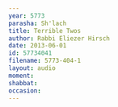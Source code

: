 ```yaml
---
year: 5773
parasha: Sh'lach
title: Terrible Twos
author: Rabbi Eliezer Hirsch
date: 2013-06-01
id: 57734041
filename: 5773-404-1
layout: audio
moment: 
shabbat: 
occasion: 
---
```

